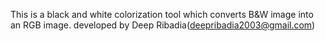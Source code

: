 This is a black and white colorization tool which converts B&W image into an RGB image.
developed by Deep Ribadia(deepribadia2003@gmail.com)
